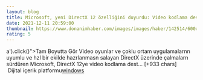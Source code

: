 ```yaml
--- 
layout: blog
title: Microsoft, yeni DirectX 12 özelliğini duyurdu: Video kodlama desteği geliyor
date: 2021-12-11 20:59:00
thumbnail: https://www.donanimhaber.com/images/images/haber/142514/600x338directx-ye-video-kodlama-destegi-geldi.jpg
rating: 5
---
```

a').click()"&gt;Tam Boyutta Gör
Video oyunlar ve çoklu ortam uygulamalarnn uyumlu ve hzl bir ekilde hazrlanmasn salayan DirectX üzerinde çalmalarn sürdüren Microsoft, DirectX 12ye video kodlama dest… [+933 chars]</br>&nbsp;Dijital içerik platformu<a href="https://www.techno-light.net/">windows</a>